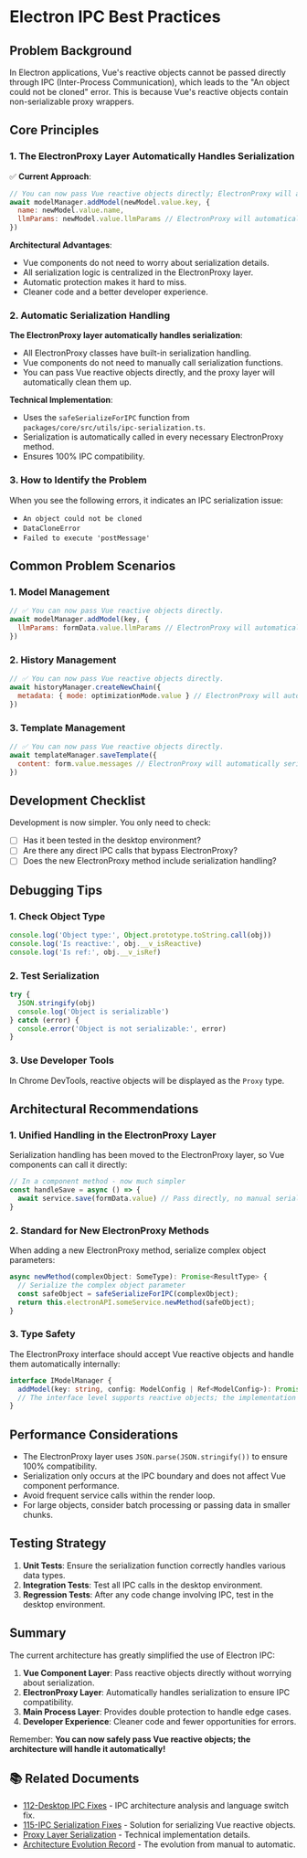 # Electron IPC Best Practices

## Problem Background

In Electron applications, Vue's reactive objects cannot be passed directly through IPC (Inter-Process Communication), which leads to the "An object could not be cloned" error. This is because Vue's reactive objects contain non-serializable proxy wrappers.

## Core Principles

### 1. The ElectronProxy Layer Automatically Handles Serialization

✅ **Current Approach**:
```javascript
// You can now pass Vue reactive objects directly; ElectronProxy will automatically serialize them.
await modelManager.addModel(newModel.value.key, {
  name: newModel.value.name,
  llmParams: newModel.value.llmParams // ElectronProxy will automatically clean up the reactive wrapper.
})
```

**Architectural Advantages**:
-   Vue components do not need to worry about serialization details.
-   All serialization logic is centralized in the ElectronProxy layer.
-   Automatic protection makes it hard to miss.
-   Cleaner code and a better developer experience.

### 2. Automatic Serialization Handling

**The ElectronProxy layer automatically handles serialization**:
-   All ElectronProxy classes have built-in serialization handling.
-   Vue components do not need to manually call serialization functions.
-   You can pass Vue reactive objects directly, and the proxy layer will automatically clean them up.

**Technical Implementation**:
-   Uses the `safeSerializeForIPC` function from `packages/core/src/utils/ipc-serialization.ts`.
-   Serialization is automatically called in every necessary ElectronProxy method.
-   Ensures 100% IPC compatibility.

### 3. How to Identify the Problem

When you see the following errors, it indicates an IPC serialization issue:
-   `An object could not be cloned`
-   `DataCloneError`
-   `Failed to execute 'postMessage'`

## Common Problem Scenarios

### 1. Model Management
```javascript
// ✅ You can now pass Vue reactive objects directly.
await modelManager.addModel(key, {
  llmParams: formData.value.llmParams // ElectronProxy will automatically serialize.
})
```

### 2. History Management
```javascript
// ✅ You can now pass Vue reactive objects directly.
await historyManager.createNewChain({
  metadata: { mode: optimizationMode.value } // ElectronProxy will automatically serialize.
})
```

### 3. Template Management
```javascript
// ✅ You can now pass Vue reactive objects directly.
await templateManager.saveTemplate({
  content: form.value.messages // ElectronProxy will automatically serialize.
})
```

## Development Checklist

Development is now simpler. You only need to check:

-   [ ] Has it been tested in the desktop environment?
-   [ ] Are there any direct IPC calls that bypass ElectronProxy?
-   [ ] Does the new ElectronProxy method include serialization handling?

## Debugging Tips

### 1. Check Object Type
```javascript
console.log('Object type:', Object.prototype.toString.call(obj))
console.log('Is reactive:', obj.__v_isReactive)
console.log('Is ref:', obj.__v_isRef)
```

### 2. Test Serialization
```javascript
try {
  JSON.stringify(obj)
  console.log('Object is serializable')
} catch (error) {
  console.error('Object is not serializable:', error)
}
```

### 3. Use Developer Tools
In Chrome DevTools, reactive objects will be displayed as the `Proxy` type.

## Architectural Recommendations

### 1. Unified Handling in the ElectronProxy Layer
Serialization handling has been moved to the ElectronProxy layer, so Vue components can call it directly:

```javascript
// In a component method - now much simpler
const handleSave = async () => {
  await service.save(formData.value) // Pass directly, no manual serialization needed.
}
```

### 2. Standard for New ElectronProxy Methods
When adding a new ElectronProxy method, serialize complex object parameters:

```typescript
async newMethod(complexObject: SomeType): Promise<ResultType> {
  // Serialize the complex object parameter
  const safeObject = safeSerializeForIPC(complexObject);
  return this.electronAPI.someService.newMethod(safeObject);
}
```

### 3. Type Safety
The ElectronProxy interface should accept Vue reactive objects and handle them automatically internally:

```typescript
interface IModelManager {
  addModel(key: string, config: ModelConfig | Ref<ModelConfig>): Promise<void>
  // The interface level supports reactive objects; the implementation level handles serialization automatically.
}
```

## Performance Considerations

-   The ElectronProxy layer uses `JSON.parse(JSON.stringify())` to ensure 100% compatibility.
-   Serialization only occurs at the IPC boundary and does not affect Vue component performance.
-   Avoid frequent service calls within the render loop.
-   For large objects, consider batch processing or passing data in smaller chunks.

## Testing Strategy

1.  **Unit Tests**: Ensure the serialization function correctly handles various data types.
2.  **Integration Tests**: Test all IPC calls in the desktop environment.
3.  **Regression Tests**: After any code change involving IPC, test in the desktop environment.

## Summary

The current architecture has greatly simplified the use of Electron IPC:

1.  **Vue Component Layer**: Pass reactive objects directly without worrying about serialization.
2.  **ElectronProxy Layer**: Automatically handles serialization to ensure IPC compatibility.
3.  **Main Process Layer**: Provides double protection to handle edge cases.
4.  **Developer Experience**: Cleaner code and fewer opportunities for errors.

Remember: **You can now safely pass Vue reactive objects; the architecture will handle it automatically!**

## 📚 Related Documents

-   [112-Desktop IPC Fixes](../archives/112-desktop-ipc-fixes/) - IPC architecture analysis and language switch fix.
-   [115-IPC Serialization Fixes](../archives/115-ipc-serialization-fixes/) - Solution for serializing Vue reactive objects.
-   [Proxy Layer Serialization](../archives/115-ipc-serialization-fixes/proxy-layer-serialization.md) - Technical implementation details.
-   [Architecture Evolution Record](../archives/115-ipc-serialization-fixes/architecture-evolution.md) - The evolution from manual to automatic.
